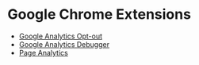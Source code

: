 # Google Chrome Extensions

*   [Google Analytics Opt-out](https://chrome.google.com/webstore/detail/google-analytics-opt-out/fllaojicojecljbmefodhfapmkghcbnh)
*   [Google Analytics Debugger](https://chrome.google.com/webstore/detail/google-analytics-debugger/jnkmfdileelhofjcijamephohjechhna)
*   [Page Analytics](https://chrome.google.com/webstore/detail/page-analytics-by-google/fnbdnhhicmebfgdgglcdacdapkcihcoh)
